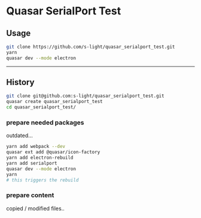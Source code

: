 # Quasar SerialPort Test



## Usage
```bash
git clone https://github.com/s-light/quasar_serialport_test.git
yarn
quasar dev --mode electron
```


---

## History
```bash
git clone git@github.com:s-light/quasar_serialport_test.git
quasar create quasar_serialport_test
cd quasar_serialport_test/
```

### prepare needed packages
outdated...

```bash
yarn add webpack --dev
quasar ext add @quasar/icon-factory
yarn add electron-rebuild
yarn add serialport
quasar dev --mode electron
yarn
# this triggers the rebuild
```

### prepare content
copied / modified files..
